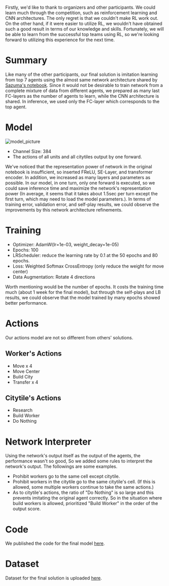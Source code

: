 Firstly, we'd like to thank to organizers and other participants. We could learn much through the competition, 
such as reinforcement learning and CNN architectures. The only regret is that we couldn't make RL work out.
On the other hand, if it were easier to utilize RL, we wouldn't have obtained such a good 
result in terms of our knowledge and skills. Fortunately, we will be able to learn from the successful top teams using RL, 
so we're looking forward to utilizing this experience for the next time.

# Summary
Like many of the other participants, our final solution is imitation learning from top 7 agents using the almost same network architecture shared by [Sazuma's notebook](https://www.kaggle.com/shoheiazuma/lux-ai-with-imitation-learning).
Since it would not be desirable to train network from a complete mixture of data from different agents, we prepared as many last FC-layers as the number of agents to learn, while the CNN architecture is shared.
In inference, we used only the FC-layer which corresponds to the top agent.

# Model
![model_picture](https://drive.google.com/uc?export=view&id=1jV89OLQeqgJDv_zF0Pyu0CzYEw6BNbFB)

- Channel Size: 384
- The actions of all units and all citytiles output by one forward.

We've noticed that the representation power of network in the original notebook is insufficient, so inserted FReLU, SE-Layer, and transformer encoder. 
In addition, we increased as many layers and parameters as possible. In our model, in one turn, only one forward is executed, so we could save inference time and 
maximize the network's representation power (In average, it seems that it takes about 1.5sec per turn except the first turn, which may need to load the model parameters.).
In terms of training error, validation error, and self-play results, we could observe the improvements by this network architecture refinements.
  
# Training
- Optimizer: AdamW(lr=1e-03, weight_decay=1e-05)
- Epochs: 100
- LRScheduler: reduce the learning rate by 0.1 at the 50 epochs and 80 epochs.
- Loss: Weighted Softmax CrossEntropy (only reduce the weight for move center)
- Data Augmentation: Rotate 4 directions

Worth mentioning would be the number of epochs. It costs the training time much (about 1 week for the final model), 
but through the self-plays and LB results, we could observe that the model trained by many epochs showed better performance.

# Actions
Our actions model are not so different from others' solutions.
## Worker's Actions
- Move x 4
- Move Center
- Build City  
- Transfer x 4

## Citytile's Actions
- Research
- Build Worker
- Do Nothing

# Network Interpreter
Using the network's output itself as the output of the agents, the performance wasn't so good, So we added some rules to interpret the network's output. The followings are some examples.
- Prohibit workers go to the same cell except citytile.
- Prohibit workers in the citytile go to the same citytile's cell. (If this is allowed, some multiple workers continue to take the same actions.)
- As to citytile's actions, the ratio of "Do Nothing" is so large and this prevents imitating the original agent correctly. 
  So in the situation where build workers is allowed, prioritized "Build Worker" in the order of the output score.

# Code
We published the code for the final model [here](https://github.com/takuwwwo/LuxAI).

# Dataset
Dataset for the final solution is uploaded [here](https://www.kaggle.com/bomac1/luxai-replay-dataset).

